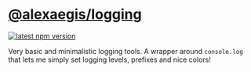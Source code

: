 # [@alexaegis/logging](https://github.com/AlexAegis/js-core/tree/master/packages/logging)

[![latest npm version](https://img.shields.io/npm/v/@alexaegis/logging/latest)](https://www.npmjs.com/package/@alexaegis/logging)

Very basic and minimalistic logging tools. A wrapper around `console.log` that
lets me simply set logging levels, prefixes and nice colors!
